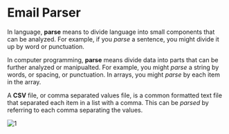 # Email Parser
In language, **parse** means to divide language into small components that can be analyzed. For example, if you *parse* a sentence, you might divide it up by word or punctuation.  

In computer programming, **parse** means divide data into parts that can be further analyzed or manipualted. For example, you might *parse* a string by words, or spacing, or punctuation. In arrays, you might *parse* by each item in the array.  

A **CSV** file, or comma separated values file, is a common formatted text file that separated each item in a list with a comma. This can be *parsed* by referring to each comma separating the values.  

![1](http://i.imgur.com/daUGo8d.gif)
